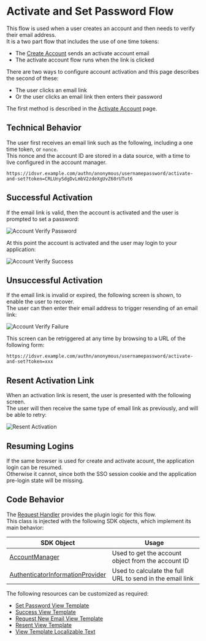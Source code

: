 # Activate and Set Password Flow

This flow is used when a user creates an account and then needs to verify their email address.\
It is a two part flow that includes the use of one time tokens:

- The [Create Account](create-account.md) sends an activate account email
- The activate account flow runs when the link is clicked

There are two ways to configure account activation and this page describes the second of these:

- The user clicks an email link
- Or the user clicks an email link then enters their password

The first method is described in the [Activate Account](activate-account.md) page.

## Technical Behavior

The user first receives an email link such as the following, including a one time token, or `nonce`.\
This nonce and the account ID are stored in a data source, with a time to live configured in the account manager.

```text
https://idsvr.example.com/authn/anonymous/usernamepassword/activate-and-set?token=CRLUnySdgDvLmbV2zdeXgUvZ60rUTut6
```

## Successful Activation

If the email link is valid, then the account is activated and the user is prompted to set a password:

![Account Verify Password](images/activate-set-password/account-verify-password.png)

At this point the account is activated and the user may login to your application:

![Account Verify Success](images/activate-account/account-verify-success.png)

## Unsuccessful Activation

If the email link is invalid or expired, the following screen is shown, to enable the user to recover.\
The user can then enter their email address to trigger resending of an email link:

![Account Verify Failure](images/activate-account/account-verify-failure.png)

This screen can be retriggered at any time by browsing to a URL of the following form:

```text
https://idsvr.example.com/authn/anonymous/usernamepassword/activate-and-set?token=xxx
```

## Resent Activation Link

When an activation link is resent, the user is presented with the following screen.\
The user will then receive the same type of email link as previously, and will be able to retry:

![Resent Activation](images/activate-account/resent-activation.png)

## Resuming Logins

If the same browser is used for create and activate acount, the application login can be resumed.\
Otherwise it cannot, since both the SSO session cookie and the application pre-login state will be missing.

## Code Behavior

The [Request Handler](../src/main/java/io/curity/identityserver/plugin/usernamepassword/activateAccount/UsernamePasswordActivateAndSetPasswordRequestHandler.java) provides the plugin logic for this flow.\
This class is injected with the following SDK objects, which implement its main behavior:

| SDK Object | Usage |
| ---------- | ----- |
| [AccountManager](https://curity.io/docs/idsvr-java-plugin-sdk/latest/se/curity/identityserver/sdk/service/AccountManager.html) | Used to get the account object from the account ID |
| [AuthenticatorInformationProvider](https://curity.io/docs/idsvr-java-plugin-sdk/latest/se/curity/identityserver/sdk/service/authentication/AuthenticatorInformationProvider.html) | Used to calculate the full URL to send in the email link |

The following resources can be customized as required:

- [Set Password View Template](../src/main/resources/templates/authenticator/username-password-authenticator/account-activation/set-password.vm)
- [Success View Template](../src/main/resources/templates/authenticator/username-password-authenticator/account-activation/success.vm)
- [Request New Email View Template](../src/main/resources/templates/authenticator/username-password-authenticator/account-activation/request-new-activation.vm)
- [Resent View Template](../src/main/resources/templates/authenticator/username-password-authenticator/account-activation/resent.vm)
- [View Template Localizable Text](../src/main/resources/messages/en/authenticator/username-password-authenticator/account-activation/messages)
